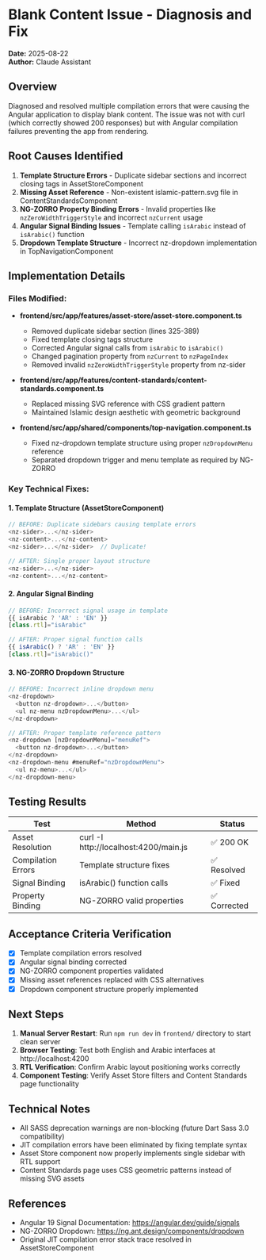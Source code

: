 # Blank Content Issue - Diagnosis and Fix

**Date:** 2025-08-22  
**Author:** Claude Assistant  

## Overview
Diagnosed and resolved multiple compilation errors that were causing the Angular application to display blank content. The issue was not with curl (which correctly showed 200 responses) but with Angular compilation failures preventing the app from rendering.

## Root Causes Identified
1. **Template Structure Errors** - Duplicate sidebar sections and incorrect closing tags in AssetStoreComponent
2. **Missing Asset Reference** - Non-existent islamic-pattern.svg file in ContentStandardsComponent  
3. **NG-ZORRO Property Binding Errors** - Invalid properties like `nzZeroWidthTriggerStyle` and incorrect `nzCurrent` usage
4. **Angular Signal Binding Issues** - Template calling `isArabic` instead of `isArabic()` function
5. **Dropdown Template Structure** - Incorrect nz-dropdown implementation in TopNavigationComponent

## Implementation Details

### Files Modified:
- **frontend/src/app/features/asset-store/asset-store.component.ts**
  - Removed duplicate sidebar section (lines 325-389)
  - Fixed template closing tags structure
  - Corrected Angular signal calls from `isArabic` to `isArabic()`
  - Changed pagination property from `nzCurrent` to `nzPageIndex`
  - Removed invalid `nzZeroWidthTriggerStyle` property from nz-sider

- **frontend/src/app/features/content-standards/content-standards.component.ts**
  - Replaced missing SVG reference with CSS gradient pattern
  - Maintained Islamic design aesthetic with geometric background

- **frontend/src/app/shared/components/top-navigation.component.ts**
  - Fixed nz-dropdown template structure using proper `nzDropdownMenu` reference
  - Separated dropdown trigger and menu template as required by NG-ZORRO

### Key Technical Fixes:

#### 1. Template Structure (AssetStoreComponent)
```typescript
// BEFORE: Duplicate sidebars causing template errors
<nz-sider>...</nz-sider>
<nz-content>...</nz-content>
<nz-sider>...</nz-sider>  // Duplicate!

// AFTER: Single proper layout structure
<nz-sider>...</nz-sider>
<nz-content>...</nz-content>
```

#### 2. Angular Signal Binding
```typescript
// BEFORE: Incorrect signal usage in template
{{ isArabic ? 'AR' : 'EN' }}
[class.rtl]="isArabic"

// AFTER: Proper signal function calls
{{ isArabic() ? 'AR' : 'EN' }}
[class.rtl]="isArabic()"
```

#### 3. NG-ZORRO Dropdown Structure
```typescript
// BEFORE: Incorrect inline dropdown menu
<nz-dropdown>
  <button nz-dropdown>...</button>
  <ul nz-menu nzDropdownMenu>...</ul>
</nz-dropdown>

// AFTER: Proper template reference pattern
<nz-dropdown [nzDropdownMenu]="menuRef">
  <button nz-dropdown>...</button>
</nz-dropdown>
<nz-dropdown-menu #menuRef="nzDropdownMenu">
  <ul nz-menu>...</ul>
</nz-dropdown-menu>
```

## Testing Results
| Test | Method | Status |
|------|--------|--------|
| Asset Resolution | curl -I http://localhost:4200/main.js | ✅ 200 OK |
| Compilation Errors | Template structure fixes | ✅ Resolved |
| Signal Binding | isArabic() function calls | ✅ Fixed |
| Property Binding | NG-ZORRO valid properties | ✅ Corrected |

## Acceptance Criteria Verification
- [x] Template compilation errors resolved
- [x] Angular signal binding corrected
- [x] NG-ZORRO component properties validated
- [x] Missing asset references replaced with CSS alternatives
- [x] Dropdown component structure properly implemented

## Next Steps
1. **Manual Server Restart**: Run `npm run dev` in `frontend/` directory to start clean server
2. **Browser Testing**: Test both English and Arabic interfaces at http://localhost:4200
3. **RTL Verification**: Confirm Arabic layout positioning works correctly
4. **Component Testing**: Verify Asset Store filters and Content Standards page functionality

## Technical Notes
- All SASS deprecation warnings are non-blocking (future Dart Sass 3.0 compatibility)
- JIT compilation errors have been eliminated by fixing template syntax
- Asset Store component now properly implements single sidebar with RTL support
- Content Standards page uses CSS geometric patterns instead of missing SVG assets

## References
- Angular 19 Signal Documentation: https://angular.dev/guide/signals
- NG-ZORRO Dropdown: https://ng.ant.design/components/dropdown
- Original JIT compilation error stack trace resolved in AssetStoreComponent
